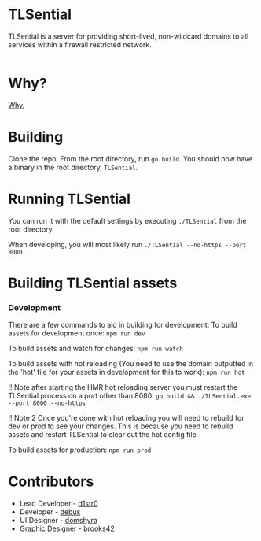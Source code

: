 # TLSential
TLSential is a server for providing short-lived, non-wildcard domains to all services within a firewall restricted network.

[![<Imageware>](https://circleci.com/gh/Imageware/TLSential.svg?style=svg)](https://app.circleci.com/pipelines/github/Imageware/TLSential/)

# Why?

[Why.](https://github.com/ImageW\ware/TLSential/wiki/Why%3F)

# Building

Clone the repo. From the root directory, run `go build`. You should now have a binary in the root directory, `TLSential`.

# Running TLSential

You can run it with the default settings by executing `./TLSential` from the root directory.

When developing, you will most likely run `./TLSential --no-https --port 8080`

# Building TLSential assets

### Development
There are a few commands to aid in building for development:
To build assets for development once:
```npm run dev```

To build assets and watch for changes:
```npm run watch```

To build assets with hot reloading (You need to use the domain outputted in the 'hot' file for your assets in development for this to work):
```npm run hot```

!! Note after starting the HMR hot reloading server you must restart the TLSential process on a port other than 8080:
```go build && ./TLSential.exe --port 8000 --no-https```

!! Note 2 Once you're done with hot reloading you will need to rebuild for dev or prod to see your changes. This is because you need to rebuild assets and restart TLSential to clear out the hot config file

To build assets for production:
```npm run prod```


# Contributors

* Lead Developer - [d1str0](https://github.com/d1str0)
* Developer - [debus](https://github.com/debus)
* UI Designer - [domshyra](https://github.com/domshyra)
* Graphic Designer - [brooks42](https://github.com/brooks42)
